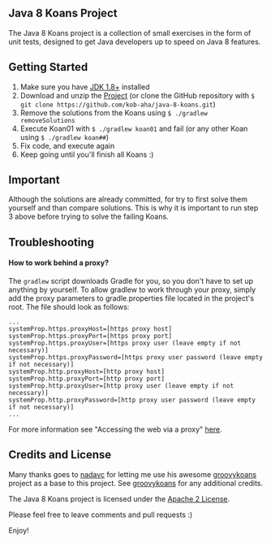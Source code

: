 ## Java 8 Koans Project ##

The Java 8 Koans project is a collection of small exercises in the form of unit tests, designed to get Java
developers up to speed on Java 8 features.

## Getting Started ##

1.  Make sure you have [JDK 1.8+][jdk] installed
2.  Download and unzip the [Project][zip] (or clone the GitHub repository with `$ git clone https://github.com/kob-aha/java-8-koans.git`)
3.  Remove the solutions from the Koans using `$ ./gradlew removeSolutions`
4.  Execute Koan01 with `$ ./gradlew koan01` and fail (or any other Koan using `$ ./gradlew koan##`)
5.  Fix code, and execute again
6.  Keep going until you'll finish all Koans :)

## Important ##

Although the solutions are already committed, for try to first solve them yourself and than compare solutions.
This is why it is important to run step 3 above before trying to solve the failing Koans.

## Troubleshooting ##

#### How to work behind a proxy? ####

The `gradlew` script downloads Gradle for you, so you don't have to set up anything by yourself.
To allow gradlew to work through your proxy, simply add the proxy parameters to gradle.properties file located in the project's root.
The file should look as follows:

    ...
	systemProp.https.proxyHost=[https proxy host]
    systemProp.https.proxyPort=[https proxy port]
    systemProp.https.proxyUser=[https proxy user (leave empty if not necessary)]
    systemProp.https.proxyPassword=[https proxy user password (leave empty if not necessary)]
    systemProp.http.proxyHost=[http proxy host]
    systemProp.http.proxyPort=[http proxy port]
    systemProp.http.proxyUser=[http proxy user (leave empty if not necessary)]
    systemProp.http.proxyPassword=[http proxy user password (leave empty if not necessary)]
    ...

For more information see "Accessing the web via a proxy" [here][proxy].

## Credits and License ##

Many thanks goes to [nadavc] for letting me use his awesome [groovykoans] project as a base to this project.
See [groovykoans] for any additional credits.

The Java 8 Koans project is licensed under the [Apache 2 License][apache2].


Please feel free to leave comments and pull requests :)

Enjoy!

[jdk]: http://www.oracle.com/technetwork/java/javase/downloads/index.html
[zip]: https://github.com/kob-aha/java-8-koans/archive/master.zip
[proxy]: https://gradle.org/docs/current/userguide/build_environment.html
[nadavc]: http://github.com/nadavc
[groovykoans]: https://github.com/nadavc/groovykoans
[apache2]: http://www.apache.org/licenses/LICENSE-2.0.html
